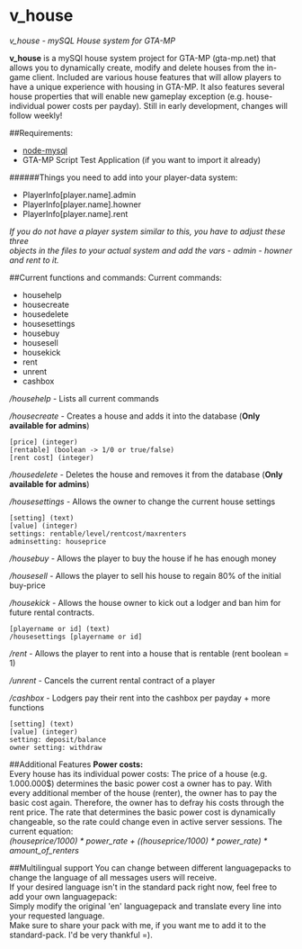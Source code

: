 # v_house
*v_house - mySQL House system for GTA-MP*

**v_house** is a mySQl house system project for GTA-MP (gta-mp.net) that allows you to dynamically create, modify and delete houses from the in-game client. Included are various house features that will allow players to have a unique experience with housing in GTA-MP. It also features several house properties that will enable new gameplay exception (e.g. house-individual power costs per payday). Still in early development, changes will follow weekly!



##Requirements:
*	[node-mysql](https://github.com/felixge/node-mysql/)
*	GTA-MP Script Test Application (if you want to import it already)


######Things you need to add into your player-data system: 
*	PlayerInfo[player.name].admin
*	PlayerInfo[player.name].howner
*	PlayerInfo[player.name].rent   

*If you do not have a player system similar to this, you have to adjust these three   
objects in the files to your actual system and add the vars - admin - howner and rent to it.*

##Current functions and commands:
Current commands:
*	househelp 
*	housecreate
*	housedelete
*	housesettings
*	housebuy
*	housesell
*	housekick
*	rent
*	unrent
*	cashbox
  
    
*/househelp* - Lists all current commands


*/housecreate* - Creates a house and adds it into the database (**Only available for admins**)
```
[price] (integer)
[rentable] (boolean -> 1/0 or true/false)
[rent cost] (integer)
```



*/housedelete* - Deletes the house and removes it from the database (**Only available for admins**)

*/housesettings* - Allows the owner to change the current house settings
```
[setting] (text)
[value] (integer)
settings: rentable/level/rentcost/maxrenters
adminsetting: houseprice
```

*/housebuy* - Allows the player to buy the house if he has enough money

*/housesell* - Allows the player to sell his house to regain 80% of the initial buy-price

*/housekick* - Allows the house owner to kick out a lodger and ban him for future rental contracts.
```
[playername or id] (text)
/housesettings [playername or id]
```

*/rent* - Allows the player to rent into a house that is rentable (rent boolean = 1)

*/unrent* - Cancels the current rental contract of a player

*/cashbox* - Lodgers pay their rent into the cashbox per payday + more functions
```
[setting] (text)
[value] (integer) 
setting: deposit/balance
owner setting: withdraw
```  
##Additional Features
**Power costs:**  
Every house has its individual power costs: The price of a house (e.g. 1.000.000$) determines the basic power cost a owner has to pay. With every additional member of the house (renter), the owner has to pay the basic cost again. Therefore, the owner has to defray his costs through the rent price. The rate that determines the basic power cost is dynamically changeable, so the rate could change even in active server sessions.
The current equation:  
 *(houseprice/1000) * power_rate + ((houseprice/1000) * power_rate) * amount_of_renters*  

  

 ##Multilingual support
 You can change between different languagepacks to change the language of all messages users will receive.  
 If your desired language isn't in the standard pack right now, feel free to add your own languagepack:  
 Simply modify the original 'en' languagepack and translate every line into your requested language.  
 Make sure to share your pack with me, if you want me to add it to the standard-pack. I'd be very thankful =).  
